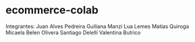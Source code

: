 # ecommerce-colab

Integrantes: 
Juan Alves Pedreira
Guiliana Manzi
Lua Lemes
Matías Quiroga
Micaela Belen Olivera
Santiago Delelli
Valentina Butrico